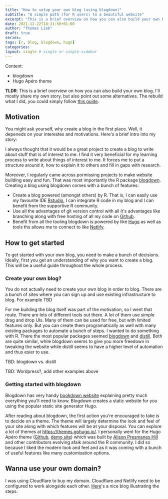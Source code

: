```yaml
---
title: "How to setup your own blog (using blogdown)"
subtitle: "A simple path (for R users) to a beautiful website"
excerpt: "This is a brief overview on how you can also build your own blog. I'll mostly share my own story, but also point out some alternatives. The rebuild what I did, you could simply follow [this guide](https://hugo-apero-docs.netlify.app/start/)"
date: 2021-12-22T18:31:50+01:00
author: "Thomas Lieb"
draft: true
series:
tags: [r, blog, blogdown, hugo]
categories:
layout: single # single or single-sidebar
---
```


Content:

-   blogdown
-   Hugo Apéro theme

**TLDR**: This is a brief overview on how you can also build your own blog. I'll mostly share my own story, but also point out some alternatives. The rebuild what I did, you could simply follow [this guide](https://hugo-apero-docs.netlify.app/start/).

## Motivation

You might ask yourself, why create a blog in the first place. Well, it depeneds on your interestes and motivations. Here's a brief intro into my story:

I always thought that it would be a great project to create a blog to write about stuff that is of interest to me. I find it very beneficial for my learning process to write about things of interest to me. It forces me to put a structure around it, how to explain it to others and fill in gaps with research.

Moreover, I regularly came across pormissing projects to make website building easy and fun. That was most importantly the R package [blogdown](https://bookdown.org/yihui/blogdown/). Creating a blog using blogdown comes with a bunch of features:

-   Create a blog powered (amongst others) by R. That is, I can easily use my favourite IDE [Rstudio](https://www.rstudio.com/), I can integrate R code in my blog and I can benefit from the supportive R community.
-   Use all the advantages of git version control with all it's advantages like branching along with free hosting of all my code on [Github](https://github.com/rietho/blogdown_website).
-   Benefit from all the tooling blogdown is powered by like [Hugo](https://gohugo.io/) as well as tools ths allows me to connect to like [Netlify](https://www.netlify.com/).


## How to get started

To get started with your own blog, you need to make a bunch of decisions. Ideally, first you get an understanding of why you want to create a blog. This will be a useful guide throughout the whole process.

### Create your own blog?

You do not actually need to create your own blog in order to blog. There are a bunch of sites where you can sign up and use existing infrastructure to blog. For example TBD

For me building the blog itself was part of the motivation, so I went that route. There are lots of different tools out there. A lot of them use simple drag and drop UIs. Many of them can be used for free, but with limited features only. But you can create them programatically as well with many existing packages to automate a bunch of steps. I wanted to do something with R. There the most popular packages seemed [blogdown]() and [distill](). Both are quite similar, while blogdown seems to give you more freedown in tweaking the website while distill seems to have a higher level of automation and thus esier to use.

TBD: blogdown vs. distill

TBD: Wordpress?, add other examples above

### Getting started with blogdown

Blogdown has very handy [bookdown website](TBD) explaining pretty much everything you'll need to know. Blogdown creates a static website for you using the popular static site generator Hugo. 

After reading about blogdown, the first action you're encouraged to take is to decide on a theme. The theme will largely determine the look and feel of your site along with which features will be at your disposal. You can explore a lot of themes at https://themes.gohugo.io/. I personally went for the Hugo Apéro theme ([Github](https://github.com/apreshill/apero), [demo site](https://hugo-apero.netlify.app/)) which was built by [Alison Presmanes Hill](https://www.apreshill.com/) and other contributors evolving afaik around the R community. I did so because I liked the modern look and feel and as it was coming with a bunch of useful features like many customisation options.


## Wanna use your own domain?

I was using Cloudflare to buy my domain. Cloudflare and Netlify need to be configured to work alongside each other. [Here](https://jaketrent.com/post/cloudflare-dns-netlify-host)'s a nice blog illustrating the steps.
